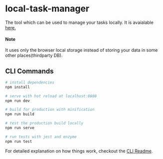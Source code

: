 # local-task-manager
  The tool which can be used to manage your tasks locally. It is avaialable [here.](https://alwarg.github.io/local-task-manager/)
#### Note
  It uses only the browser local storage instead of storing your data in some other places(thirdparty DB).
## CLI Commands

``` bash
# install dependencies
npm install

# serve with hot reload at localhost:8080
npm run dev

# build for production with minification
npm run build

# test the production build locally
npm run serve

# run tests with jest and enzyme
npm run test
```

For detailed explanation on how things work, checkout the [CLI Readme](https://github.com/developit/preact-cli/blob/master/README.md).
